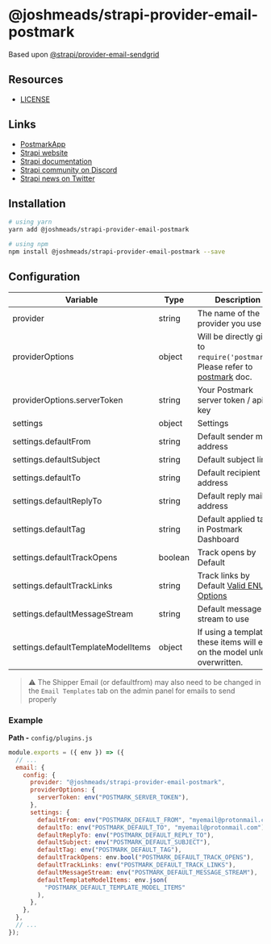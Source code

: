 # @joshmeads/strapi-provider-email-postmark

Based upon [@strapi/provider-email-sendgrid](https://github.com/strapi/strapi/tree/v4.4.5/packages/providers/email-sendgrid)

## Resources

- [LICENSE](LICENSE)

## Links

- [PostmarkApp](https://postmarkapp.com/)
- [Strapi website](https://strapi.io/)
- [Strapi documentation](https://docs.strapi.io)
- [Strapi community on Discord](https://discord.strapi.io)
- [Strapi news on Twitter](https://twitter.com/strapijs)

## Installation

```bash
# using yarn
yarn add @joshmeads/strapi-provider-email-postmark

# using npm
npm install @joshmeads/strapi-provider-email-postmark --save
```

## Configuration

| Variable                           | Type    | Description                                                                                                                     | Required | Default   |
| ---------------------------------- | ------- | ------------------------------------------------------------------------------------------------------------------------------- | -------- | --------- |
| provider                           | string  | The name of the provider you use                                                                                                | yes      |           |
| providerOptions                    | object  | Will be directly given to `require('postmark')`. Please refer to [postmark](https://www.npmjs.com/package/postmark) doc.        | yes      | {}        |
| providerOptions.serverToken        | string  | Your Postmark server token / api key                                                                                            | yes      | {}        |
| settings                           | object  | Settings                                                                                                                        | no       | {}        |
| settings.defaultFrom               | string  | Default sender mail address                                                                                                     | no       | undefined |
| settings.defaultSubject            | string  | Default subject line                                                                                                            | no       | undefined |
| settings.defaultTo                 | string  | Default recipient mail address                                                                                                  | no       | undefined |
| settings.defaultReplyTo            | string  | Default reply mail address                                                                                                      | no       | undefined |
| settings.defaultTag                | string  | Default applied tag in Postmark Dashboard                                                                                       | no       | undefined |
| settings.defaultTrackOpens         | boolean | Track opens by Default                                                                                                          | no       | undefined |
| settings.defaultTrackLinks         | string  | Track links by Default [Valid ENUM Options](https://activecampaign.github.io/postmark.js/enums/Models.LinkTrackingOptions.html) | no       | undefined |
| settings.defaultMessageStream      | string  | Default message stream to use                                                                                                   | no       | undefined |
| settings.defaultTemplateModelItems | object  | If using a template these items will exist on the model unless overwritten.                                                     | no       | undefined |

> :warning: The Shipper Email (or defaultfrom) may also need to be changed in the `Email Templates` tab on the admin panel for emails to send properly

### Example

**Path -** `config/plugins.js`

```js
module.exports = ({ env }) => ({
  // ...
  email: {
    config: {
      provider: "@joshmeads/strapi-provider-email-postmark",
      providerOptions: {
        serverToken: env("POSTMARK_SERVER_TOKEN"),
      },
      settings: {
        defaultFrom: env("POSTMARK_DEFAULT_FROM", "myemail@protonmail.com"),
        defaultTo: env("POSTMARK_DEFAULT_TO", "myemail@protonmail.com"),
        defaultReplyTo: env("POSTMARK_DEFAULT_REPLY_TO"),
        defaultSubject: env("POSTMARK_DEFAULT_SUBJECT"),
        defaultTag: env("POSTMARK_DEFAULT_TAG"),
        defaultTrackOpens: env.bool("POSTMARK_DEFAULT_TRACK_OPENS"),
        defaultTrackLinks: env("POSTMARK_DEFAULT_TRACK_LINKS"),
        defaultMessageStream: env("POSTMARK_DEFAULT_MESSAGE_STREAM"),
        defaultTemplateModelItems: env.json(
          "POSTMARK_DEFAULT_TEMPLATE_MODEL_ITEMS"
        ),
      },
    },
  },
  // ...
});
```
